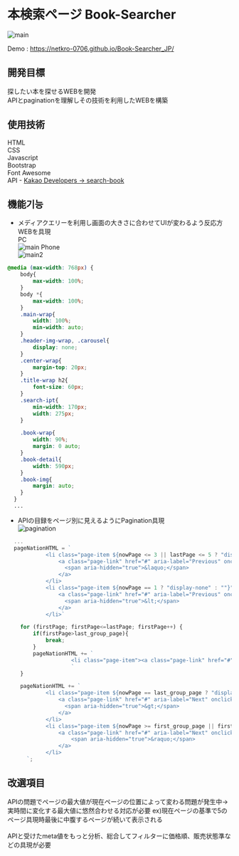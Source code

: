 # 本検索ページ Book-Searcher
![main](https://user-images.githubusercontent.com/74494210/167297159-79021dbc-5747-446f-be45-ea2550073f99.png)

Demo : https://netkro-0706.github.io/Book-Searcher_JP/

## 開発目標  
探したい本を探せるWEBを開発  
APIとpaginationを理解しその技術を利用したWEBを構築

## 使用技術
HTML  
CSS  
Javascript  
Bootstrap  
Font Awesome  
API - [Kakao Developers -> search-book](https://developers.kakao.com/docs/latest/ko/daum-search/dev-guide#search-book)

## 機能기능
+ メディアクエリーを利用し画面の大きさに合わせてUIが変わるよう反応方WEBを具現  
  PC  
  ![main](https://user-images.githubusercontent.com/74494210/167297483-bd56d4db-58d1-4947-b981-9532c7a5c289.png)
  Phone  
  ![main2](https://user-images.githubusercontent.com/74494210/167297484-209eae7d-db20-4aae-9ebc-d7cb055ecd1d.png)

```css
@media (max-width: 768px) {
    body{
        max-width: 100%;
    }
    body *{
        max-width: 100%;
    }
    .main-wrap{
        width: 100%;
        min-width: auto;
    }
    .header-img-wrap, .carousel{
        display: none;
    }
    .center-wrap{
        margin-top: 20px;
    }
    .title-wrap h2{
        font-size: 60px;
    }
    .search-ipt{
        min-width: 170px;
        width: 275px;
    }

    .book-wrap{
        width: 90%;
        margin: 0 auto;
    }
    .book-detail{
        width: 590px;
    }
    .book-img{
        margin: auto;
    }
  }
  ...
```
+ APIの目録をページ別に見えるようにPagination具現  
  ![pagination](https://user-images.githubusercontent.com/74494210/162561173-5d24f6bf-eefa-4c37-8cf7-a2b494088231.png)

```javascript
  ...
  pageNationHTML = `
            <li class="page-item ${nowPage <= 3 || lastPage <= 5 ? "display-none" : ""}">
                <a class="page-link" href="#" aria-label="Previous" onclick="pageMove(1)">
                  <span aria-hidden="true">&laquo;</span>
                </a>
            </li>
            <li class="page-item ${nowPage == 1 ? "display-none" : ""}">
                <a class="page-link" href="#" aria-label="Previous" onclick="pageMove(page-1)">
                  <span aria-hidden="true">&lt;</span>
                </a>
            </li>`

    for (firstPage; firstPage<=lastPage; firstPage++) {
        if(firstPage>last_group_page){
            break;
        }
        pageNationHTML += `
                    <li class="page-item"><a class="page-link" href="#" onclick="pageMove(${firstPage})">${firstPage}</a></li>
                    `
    }

    pageNationHTML += `
            <li class="page-item ${nowPage == last_group_page ? "display-none" : ""}">
                <a class="page-link" href="#" aria-label="Next" onclick="pageMove(page+1)">
                  <span aria-hidden="true">&gt;</span>
                </a>
            </li>
            <li class="page-item ${nowPage >= first_group_page || firstPage == 1 ? "display-none" : ""}">
                <a class="page-link" href="#" aria-label="Next" onclick="pageMove(${last_group_page})">
                    <span aria-hidden="true">&raquo;</span>
                </a>
            </li>
      `;
```

## 改選項目
APIの問題でページの最大値が現在ページの位置によって変わる問題が発生中->実時間に変化する最大値に悠然合わせる対応が必要
 ex)現在ページの基準で5のページ具現時最後に中腹するページが続いて表示される
<br/><br/>APIと受けたmeta値をもっと分析、総合してフィルターに価格順、販売状態準などの具現が必要

